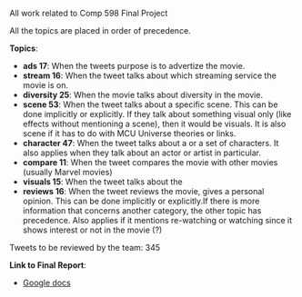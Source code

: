 All work related to Comp 598 Final Project

All the topics are placed in order of precedence.

**Topics**:
- **ads 17**: When the tweets purpose is to advertize the movie.
- **stream 16**: When the tweet talks about which streaming service the movie is on.
- **diversity 25**: When the movie talks about diversity in the movie.
- **scene 53**: When the tweet talks about a specific scene. This can be done implicitly or explicitly. If they talk about something visual only (like effects without mentioning a scene), then it would be visuals. It is also scene if it has to do with MCU Universe theories or links.
- **character 47**: When the tweet talks about a or a set of characters. It also applies when they talk about an actor or artist in particular.
- **compare 11**: When the tweet compares the movie with other movies (usually Marvel movies)
- **visuals 15**: When the tweet talks about the
- **reviews 16**: When the tweet reviews the movie, gives a personal opinion. This can be done implicitly or explicitly.If there is more information that concerns another category, the other topic has precedence. Also applies if it mentions re-watching or watching since it shows interest or not in the movie (?)

Tweets to be reviewed by the team:
345

**Link to Final Report**:
- [Google docs](https://docs.google.com/document/d/1ySCLX1xK3YnZ7ufA0hrUhIm9_8G_bVkkpUacEgoSiBs/edit?usp=sharing)
